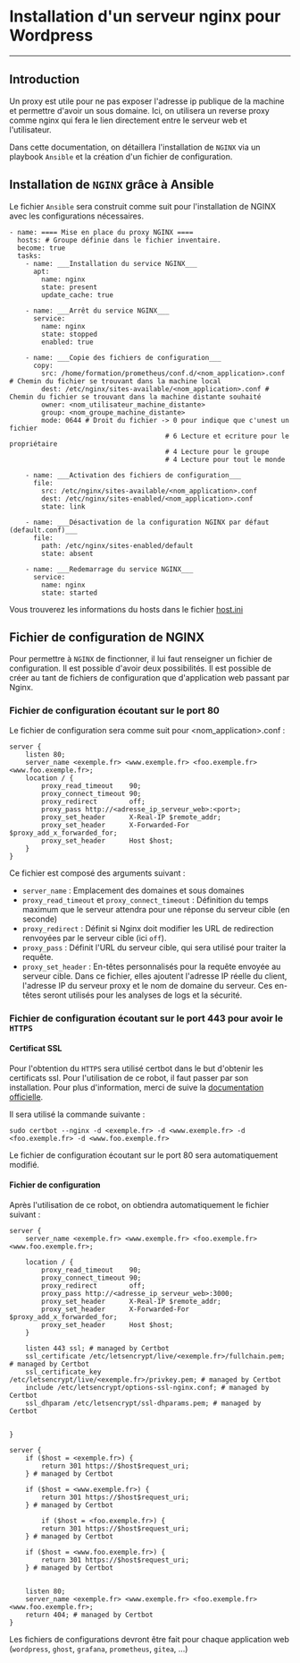 # Installation d'un serveur nginx pour Wordpress

---

## Introduction

Un proxy est utile pour ne pas exposer l'adresse ip publique de la machine et permettre d'avoir un sous domaine.
Ici, on utilisera un reverse proxy comme nginx qui fera le lien directement entre le serveur web et l'utilisateur.

Dans cette documentation, on détaillera l'installation de `NGINX` via un playbook `Ansible` et la création d'un fichier de configuration.

## Installation de `NGINX` grâce à Ansible

Le fichier `Ansible` sera construit comme suit pour l'installation de NGINX avec les configurations nécessaires.

```
- name: ==== Mise en place du proxy NGINX ====
  hosts: # Groupe définie dans le fichier inventaire.
  become: true
  tasks:
    - name: ___Installation du service NGINX___
      apt:
        name: nginx
        state: present
        update_cache: true

    - name: ___Arrêt du service NGINX___
      service:
        name: nginx
        state: stopped
        enabled: true

    - name: ___Copie des fichiers de configuration___
      copy:
        src: /home/formation/prometheus/conf.d/<nom_application>.conf # Chemin du fichier se trouvant dans la machine local
        dest: /etc/nginx/sites-available/<nom_application>.conf # Chemin du fichier se trouvant dans la machine distante souhaité
        owner: <nom_utilisateur_machine_distante>
        group: <nom_groupe_machine_distante>
        mode: 0644 # Droit du fichier -> 0 pour indique que c'unest un fichier
                                       # 6 Lecture et ecriture pour le propriétaire
                                       # 4 Lecture pour le groupe
                                       # 4 Lecture pour tout le monde

    - name: ___Activation des fichiers de configuration___
      file:
        src: /etc/nginx/sites-available/<nom_application>.conf
        dest: /etc/nginx/sites-enabled/<nom_application>.conf
        state: link

    - name: ___Désactivation de la configuration NGINX par défaut (default.conf)___
      file:
        path: /etc/nginx/sites-enabled/default
        state: absent

    - name: ___Redemarrage du service NGINX___
      service:
        name: nginx
        state: started
```
Vous trouverez les informations du hosts dans le fichier [host.ini]()

## Fichier de configuration de NGINX

Pour permettre à `NGINX` de finctionner, il lui faut renseigner un fichier de configuration. Il est possible d'avoir deux possibilités.
Il est possible de créer au tant de fichiers de configuration que d'application web passant par Nginx.

### Fichier de configuration écoutant sur le port 80

Le fichier de configuration sera comme suit pour <nom_application>.conf :

```
server {
    listen 80;
    server_name <exemple.fr> <www.exemple.fr> <foo.exemple.fr> <www.foo.exemple.fr>;
    location / {
        proxy_read_timeout    90;
        proxy_connect_timeout 90;
        proxy_redirect        off;
        proxy_pass http://<adresse_ip_serveur_web>:<port>;
        proxy_set_header      X-Real-IP $remote_addr;
        proxy_set_header      X-Forwarded-For $proxy_add_x_forwarded_for;
        proxy_set_header      Host $host;
    }
}
```
Ce fichier est composé des arguments suivant : 
- `server_name` : Emplacement des domaines et sous domaines
- `proxy_read_timeout` et `proxy_connect_timeout` : Définition du temps maximum que le serveur attendra pour une réponse du serveur cible (en seconde)
- `proxy_redirect` : Définit si Nginx doit modifier les URL de redirection renvoyées par le serveur cible (ici `off`).
- `proxy_pass` : Définit l'URL du serveur cible, qui sera utilisé pour traiter la requête.
- `proxy_set_header` : En-têtes personnalisés pour la requête envoyée au serveur cible. Dans ce fichier, elles ajoutent l'adresse IP réelle du client, l'adresse IP du serveur proxy et le nom de domaine du serveur. Ces en-têtes seront utilisés pour les analyses de logs et la sécurité.

### Fichier de configuration écoutant sur le port 443 pour avoir le `HTTPS`

#### Certificat SSL

Pour l'obtention du `HTTPS` sera utilisé certbot dans le but d'obtenir les certificats ssl. 
Pour l'utilisation de ce robot, il faut passer par son installation. Pour plus d'information, merci de suive la [documentation officielle](https://certbot.eff.org/).

Il sera utilisé la commande suivante :
```
sudo certbot --nginx -d <exemple.fr> -d <www.exemple.fr> -d <foo.exemple.fr> -d <www.foo.exemple.fr>
```

Le fichier de configuration écoutant sur le port 80 sera automatiquement modifié.

#### Fichier de configuration

Après l'utilisation de ce robot, on obtiendra automatiquement le fichier suivant :
```
server {
    server_name <exemple.fr> <www.exemple.fr> <foo.exemple.fr> <www.foo.exemple.fr>;

    location / {
        proxy_read_timeout    90;
        proxy_connect_timeout 90;
        proxy_redirect        off;
        proxy_pass http://<adresse_ip_serveur_web>:3000;
        proxy_set_header      X-Real-IP $remote_addr;
        proxy_set_header      X-Forwarded-For $proxy_add_x_forwarded_for;
        proxy_set_header      Host $host;
    }

    listen 443 ssl; # managed by Certbot
    ssl_certificate /etc/letsencrypt/live/<exemple.fr>/fullchain.pem; # managed by Certbot
    ssl_certificate_key /etc/letsencrypt/live/<exemple.fr>/privkey.pem; # managed by Certbot
    include /etc/letsencrypt/options-ssl-nginx.conf; # managed by Certbot
    ssl_dhparam /etc/letsencrypt/ssl-dhparams.pem; # managed by Certbot


}

server {
    if ($host = <exemple.fr>) {
        return 301 https://$host$request_uri;
    } # managed by Certbot

    if ($host = <www.exemple.fr>) {
        return 301 https://$host$request_uri;
    } # managed by Certbot
    
        if ($host = <foo.exemple.fr>) {
        return 301 https://$host$request_uri;
    } # managed by Certbot
    
    if ($host = <www.foo.exemple.fr>) {
        return 301 https://$host$request_uri;
    } # managed by Certbot


    listen 80;
    server_name <exemple.fr> <www.exemple.fr> <foo.exemple.fr> <www.foo.exemple.fr>;
    return 404; # managed by Certbot
}
```

Les fichiers de configurations devront être fait pour chaque application web (`wordpress`, `ghost`, `grafana`, `prometheus`, `gitea`, ...)
